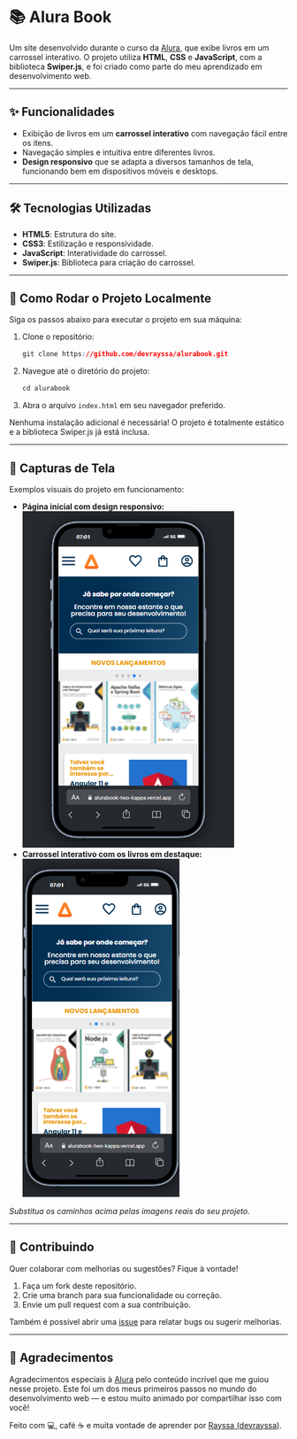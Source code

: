 # 📚 Alura Book

Um site desenvolvido durante o curso da [Alura](https://www.alura.com.br/), que exibe livros em um carrossel interativo. O projeto utiliza **HTML**, **CSS** e **JavaScript**, com a biblioteca **Swiper.js**, e foi criado como parte do meu aprendizado em desenvolvimento web.

---

## ✨ Funcionalidades

*   Exibição de livros em um **carrossel interativo** com navegação fácil entre os itens.
*   Navegação simples e intuitiva entre diferentes livros.
*   **Design responsivo** que se adapta a diversos tamanhos de tela, funcionando bem em dispositivos móveis e desktops.

---

## 🛠 Tecnologias Utilizadas

*   **HTML5**: Estrutura do site.
*   **CSS3**: Estilização e responsividade.
*   **JavaScript**: Interatividade do carrossel.
*   **Swiper.js**: Biblioteca para criação do carrossel.

---

## 🚀 Como Rodar o Projeto Localmente

Siga os passos abaixo para executar o projeto em sua máquina:

1.  Clone o repositório:
    
    ```css
    git clone https://github.com/devrayssa/alurabook.git
    ```
    
2.  Navegue até o diretório do projeto:
    
    ```css
    cd alurabook
    ```
    
3.  Abra o arquivo `index.html` em seu navegador preferido.

Nenhuma instalação adicional é necessária! O projeto é totalmente estático e a biblioteca Swiper.js já está inclusa.

---

## 📸 Capturas de Tela

Exemplos visuais do projeto em funcionamento:

*   **Página inicial com design responsivo:**  
    ![Página Inicial](img1.png)
*   **Carrossel interativo com os livros em destaque:**  
    ![Carrossel](img2.png)

_Substitua os caminhos acima pelas imagens reais do seu projeto._

---

## 🤝 Contribuindo

Quer colaborar com melhorias ou sugestões? Fique à vontade!

1.  Faça um fork deste repositório.
2.  Crie uma branch para sua funcionalidade ou correção.
3.  Envie um pull request com a sua contribuição.

Também é possível abrir uma [issue](https://github.com/devrayssa/alurabook/issues) para relatar bugs ou sugerir melhorias.

---

## 💙 Agradecimentos

Agradecimentos especiais à [Alura](https://www.alura.com.br/) pelo conteúdo incrível que me guiou nesse projeto. Este foi um dos meus primeiros passos no mundo do desenvolvimento web — e estou muito animado por compartilhar isso com você!

Feito com 💻, café ☕ e muita vontade de aprender por [Rayssa (devrayssa)](https://github.com/devrayssa).

